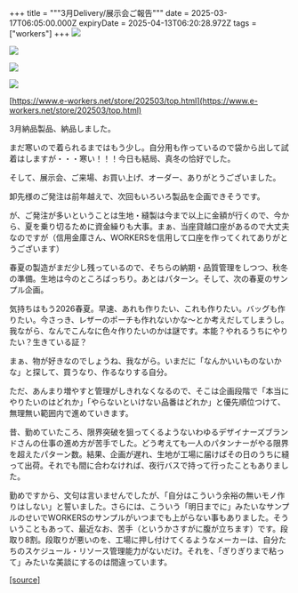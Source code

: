 +++
title = """3月Delivery/展示会ご報告"""
date = 2025-03-17T06:05:00.000Z
expiryDate = 2025-04-13T06:20:28.972Z
tags = ["workers"]
+++
[![](https://blogger.googleusercontent.com/img/b/R29vZ2xl/AVvXsEgCFE-zpWZkmuOIikdepS-jdi6p80JCJnqdmCdZoiiplsHy5Dqxz4v2HhukAxp1WL39jUxwQbQm1iCAyeeMCLAVk42MTC7hUjt9Hn1cJCQO5taT-apjdpF3houbp7e0kK7bEt5Ft-O1eska_YYFccIuzJPqIFRU_5uYWu6W6juJKTe1cRODW4gU9oSZdzY/s320/1.jpg)](https://blogger.googleusercontent.com/img/b/R29vZ2xl/AVvXsEgCFE-zpWZkmuOIikdepS-jdi6p80JCJnqdmCdZoiiplsHy5Dqxz4v2HhukAxp1WL39jUxwQbQm1iCAyeeMCLAVk42MTC7hUjt9Hn1cJCQO5taT-apjdpF3houbp7e0kK7bEt5Ft-O1eska_YYFccIuzJPqIFRU_5uYWu6W6juJKTe1cRODW4gU9oSZdzY/s1125/1.jpg)

  

[![](https://blogger.googleusercontent.com/img/b/R29vZ2xl/AVvXsEh2-HYzGJbF6gD7qo5EKoWTOes7Ff2nJUEKcgC-u0IBmpxnhGX4YjPkHsymSpfpowdkyVy9nqnCySHntr3qlEE-RpSS09dTlaLbHSgFsrn42jP_j_tvzM5LQc7gxTF97paCBd5-gR_WflOoHpQIULJpKXo3b69Di4syxpwAQt2HQ_0MfNl6MuNp1B00lHs/s320/i2-3.jpg)](https://blogger.googleusercontent.com/img/b/R29vZ2xl/AVvXsEh2-HYzGJbF6gD7qo5EKoWTOes7Ff2nJUEKcgC-u0IBmpxnhGX4YjPkHsymSpfpowdkyVy9nqnCySHntr3qlEE-RpSS09dTlaLbHSgFsrn42jP_j_tvzM5LQc7gxTF97paCBd5-gR_WflOoHpQIULJpKXo3b69Di4syxpwAQt2HQ_0MfNl6MuNp1B00lHs/s1050/i2-3.jpg)

  

[![](https://blogger.googleusercontent.com/img/b/R29vZ2xl/AVvXsEjgI8N_b0ot6lKj1B0avk7XTbE1RHSpVo2fs0643XuXKYYdiYRZDGL2kYaOQAaM0-rvNkTsbnmLKSqiT1XDokKnqlqMFex7HYpgRUpXPqm5XpqVkbk1bSi1FUMAuJXgcnJL3RAyBWbBi4sefKBb8pWhscVau-3a7XFQVupgoy1OtrAuysFrwCAv5sJU6iE/s320/i4-3.jpg)](https://blogger.googleusercontent.com/img/b/R29vZ2xl/AVvXsEjgI8N_b0ot6lKj1B0avk7XTbE1RHSpVo2fs0643XuXKYYdiYRZDGL2kYaOQAaM0-rvNkTsbnmLKSqiT1XDokKnqlqMFex7HYpgRUpXPqm5XpqVkbk1bSi1FUMAuJXgcnJL3RAyBWbBi4sefKBb8pWhscVau-3a7XFQVupgoy1OtrAuysFrwCAv5sJU6iE/s1050/i4-3.jpg)

  

[![](https://blogger.googleusercontent.com/img/b/R29vZ2xl/AVvXsEgN7T4ads0kV5dC0MV2WeA44FwCo370NF_neuwtvXPDKMuIXg9CV7BXAxPN6S4XY3EcaDm-CMCfqrC_NAyh2K6toUfHKE6jEt8tX0WfL7QraHiHw2eVB1ztYTw1294pzcYr4h2b90BrHS59-lm98dRNntBKHmS4hKJlHU21JdMx4_d9lJ23KJJcVWqkgn4/s320/i4-3.jpg)](https://blogger.googleusercontent.com/img/b/R29vZ2xl/AVvXsEgN7T4ads0kV5dC0MV2WeA44FwCo370NF_neuwtvXPDKMuIXg9CV7BXAxPN6S4XY3EcaDm-CMCfqrC_NAyh2K6toUfHKE6jEt8tX0WfL7QraHiHw2eVB1ztYTw1294pzcYr4h2b90BrHS59-lm98dRNntBKHmS4hKJlHU21JdMx4_d9lJ23KJJcVWqkgn4/s1050/i4-3.jpg)

  

[https://www.e-workers.net/store/202503/top.html](https://www.e-workers.net/store/202503/top.html)

  

3月納品製品、納品しました。

まだ寒いので着られるまではもう少し。自分用も作っているので袋から出して試着はしますが・・・寒い！！！今日も結局、真冬の恰好でした。

  

  

そして、展示会、ご来場、お買い上げ、オーダー、ありがとうございました。

卸先様のご発注は前年越えで、次回もいろいろ製品を企画できそうです。

  

が、ご発注が多いということは生地・縫製は今まで以上に金額が行くので、今から、夏を乗り切るために資金繰りも大事。まぁ、当座貸越口座があるので大丈夫なのですが（信用金庫さん、WORKERSを信用して口座を作ってくれてありがとうございます）

  

春夏の製造がまだ少し残っているので、そちらの納期・品質管理をしつつ、秋冬の準備。生地は今のところばっちり。あとはパターン。そして、次の春夏のサンプル企画。

  

気持ちはもう2026春夏。早速、あれも作りたい、これも作りたい。バッグも作りたい。今さっき、レザーのポーチも作れないかな～とか考えだしてしまうし。我ながら、なんでこんなに色々作りたいのかは謎です。本能？やれるうちにやりたい？生きている証？

  

まぁ、物が好きなのでしょうね、我ながら。いまだに「なんかいいものないかな」と探して、買うなり、作るなりする自分。

  

ただ、あんまり増やすと管理がしきれなくなるので、そこは企画段階で「本当にやりたいのはどれか」「やらないといけない品番はどれか」と優先順位つけて、無理無い範囲内で進めていきます。

  

  

昔、勤めていたころ、限界突破を狙ってくるようないわゆるデザイナーズブランドさんの仕事の進め方が苦手でした。どう考えても一人のパタンナーがやる限界を超えたパターン数。結果、企画が遅れ、生地が工場に届けばその日のうちに縫って出荷。それでも間に合わなければ、夜行バスで持って行ったこともありました。

  

勤めですから、文句は言いませんでしたが、「自分はこういう余裕の無いモノ作りはしない」と誓いました。さらには、こういう「明日までに」みたいなサンプルのせいでWORKERSのサンプルがいつまでも上がらない事もありました。そういうこともあって、最近なお、苦手（というかさすがに腹が立ちます）です。段取り8割。段取りが悪いのを、工場に押し付けてくるようなメーカーは、自分たちのスケジュール・リソース管理能力がないだけ。それを、「ぎりぎりまで粘って」みたいな美談にするのは間違っています。

[[source]](https://eworkers.blogspot.com/2025/03/3delivery.html)
